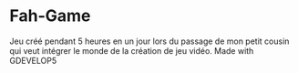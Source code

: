 # Fah-Game
Jeu créé pendant 5 heures en un jour lors du passage de mon petit cousin qui veut intégrer le monde de la création de jeu vidéo. Made with GDEVELOP5
